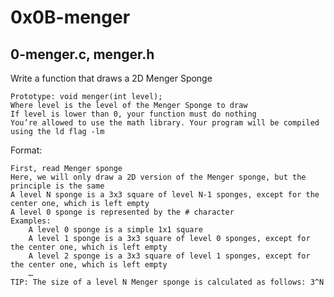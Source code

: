 # 0x0B-menger
## 0-menger.c, menger.h
Write a function that draws a 2D Menger Sponge

    Prototype: void menger(int level);
    Where level is the level of the Menger Sponge to draw
    If level is lower than 0, your function must do nothing
    You’re allowed to use the math library. Your program will be compiled using the ld flag -lm

Format:

    First, read Menger sponge
    Here, we will only draw a 2D version of the Menger sponge, but the principle is the same
    A level N sponge is a 3x3 square of level N-1 sponges, except for the center one, which is left empty
    A level 0 sponge is represented by the # character
    Examples:
        A level 0 sponge is a simple 1x1 square
        A level 1 sponge is a 3x3 square of level 0 sponges, except for the center one, which is left empty
        A level 2 sponge is a 3x3 square of level 1 sponges, except for the center one, which is left empty
        …
    TIP: The size of a level N Menger sponge is calculated as follows: 3^N
